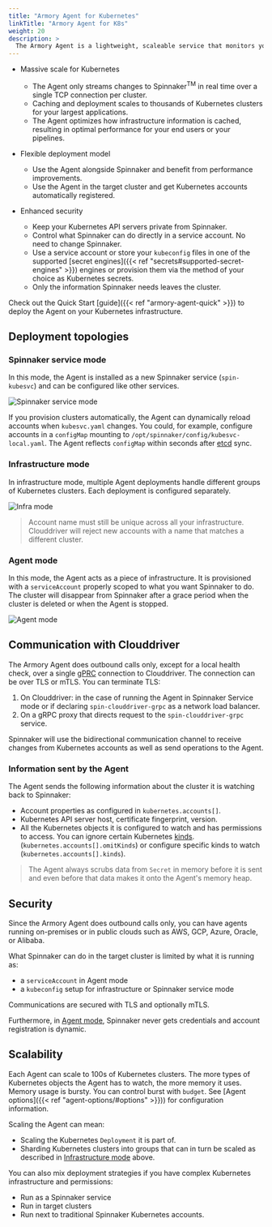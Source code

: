 ```yaml
---
title: "Armory Agent for Kubernetes"
linkTitle: "Armory Agent for K8s"
weight: 20
description: >
  The Armory Agent is a lightweight, scaleable service that monitors your Kubernetes infrastructure and streams changes back to Clouddriver.
---
```


* Massive scale for Kubernetes
  * The Agent only streams changes to Spinnaker<sup>TM</sup> in real time over a single TCP connection per cluster.
  * Caching and deployment scales to thousands of Kubernetes clusters for your largest applications.
  * The Agent optimizes how infrastructure information is cached, resulting in optimal performance for your end users or your pipelines.

* Flexible deployment model
  * Use the Agent alongside Spinnaker and benefit from performance improvements.
  * Use the Agent in the target cluster and get Kubernetes accounts automatically registered.

* Enhanced security
  * Keep your Kubernetes API servers private from Spinnaker.
  * Control what Spinnaker can do directly in a service account. No need to change Spinnaker.
  * Use a service account or store your `kubeconfig` files in one of the supported [secret engines]({{< ref "secrets#supported-secret-engines" >}}) engines or provision them via the method of your choice as Kubernetes secrets.
  * Only the information Spinnaker needs leaves the cluster.

Check out the Quick Start [guide]({{< ref "armory-agent-quick" >}}) to deploy the Agent on your Kubernetes infrastructure.

## Deployment topologies

### Spinnaker service mode

In this mode, the Agent is installed as a new Spinnaker service (`spin-kubesvc`) and can be configured like other services.

![Spinnaker service mode](/images/armory-agent/in-cluster-mode.png)

If you provision clusters automatically, the Agent can dynamically reload accounts when `kubesvc.yaml` changes. You could, for example, configure accounts in a `configMap` mounting to `/opt/spinnaker/config/kubesvc-local.yaml`.  The Agent reflects `configMap` within seconds after [etcd](https://etcd.io/) sync.

### Infrastructure mode

In infrastructure mode, multiple Agent deployments handle different groups of Kubernetes clusters. Each deployment is configured separately.

![Infra mode](/images/armory-agent/agent-infra-mode.png)

> Account name must still be unique across all your infrastructure. Clouddriver will reject new accounts with a name that matches a different cluster.

### Agent mode

In this mode, the Agent acts as a piece of infrastructure. It is provisioned with a `serviceAccount` properly scoped to what you want Spinnaker to do. The cluster will disappear from Spinnaker after a grace period when the cluster is deleted or when the Agent is stopped.

![Agent mode](/images/armory-agent/agent-mode.png)

## Communication with Clouddriver

The Armory Agent does outbound calls only, except for a local health check, over a single [gPRC](https://grpc.io/) connection to Clouddriver. The connection can be over TLS or mTLS. You can terminate TLS:

1. On Clouddriver: in the case of running the Agent in Spinnaker Service mode or if declaring `spin-clouddriver-grpc` as a network load balancer.
2. On a gRPC proxy that directs request to the `spin-clouddriver-grpc` service.

Spinnaker will use the bidirectional communication channel to receive changes from Kubernetes accounts as well as send operations to the Agent.

### Information sent by the Agent

The Agent sends the following information about the cluster it is watching back to Spinnaker:

- Account properties as configured in `kubernetes.accounts[]`.
- Kubernetes API server host, certificate fingerprint, version.
- All the Kubernetes objects it is configured to watch and has permissions to access. You can ignore certain Kubernetes [kinds](https://kubernetes.io/docs/concepts/overview/working-with-objects/kubernetes-objects/). (`kubernetes.accounts[].omitKinds`) or configure specific kinds to watch (`kubernetes.accounts[].kinds`).

> The Agent always scrubs data from `Secret` in memory before it is sent and even before that data makes it onto the Agent's memory heap.

## Security

Since the Armory Agent does outbound calls only, you can have agents running on-premises or in public clouds such as AWS, GCP, Azure, Oracle, or Alibaba.

What Spinnaker can do in the target cluster is limited by what it is running as:

- a `serviceAccount` in Agent mode
- a `kubeconfig` setup for infrastructure or Spinnaker service mode

Communications are secured with TLS and optionally mTLS.

Furthermore, in [Agent mode](#agent-mode), Spinnaker never gets credentials and account registration is dynamic.


## Scalability

Each Agent can scale to 100s of Kubernetes clusters. The more types of Kubernetes objects the Agent has to watch, the more memory it uses. Memory usage is bursty. You can control burst with `budget`. See [Agent options]({{< ref "agent-options/#options" >}})) for configuration information.

Scaling the Agent can mean:

- Scaling the Kubernetes `Deployment` it is part of.
- Sharding Kubernetes clusters into groups that can in turn be scaled as described in [Infrastructure mode](#infrastructure-mode) above.

You can also mix deployment strategies if you have complex Kubernetes infrastructure and permissions:

- Run as a Spinnaker service
- Run in target clusters
- Run next to traditional Spinnaker Kubernetes accounts.

